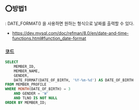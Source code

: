 ## ⭕방법1
: DATE_FORMAT() 을 사용하면 원하는 형식으로 날짜를 출력할 수 있다.

- https://dev.mysql.com/doc/refman/8.0/en/date-and-time-functions.html#function_date-format


### 코드
```sql
SELECT 
    MEMBER_ID, 
    MEMBER_NAME,
    GENDER, 
    DATE_FORMAT(DATE_OF_BIRTH, '%Y-%m-%d') AS DATE_OF_BIRTH
FROM MEMBER_PROFILE
WHERE MONTH(DATE_OF_BIRTH) = 3
    AND GENDER = 'W'
    AND TLNO IS NOT NULL
ORDER BY MEMBER_ID;
```